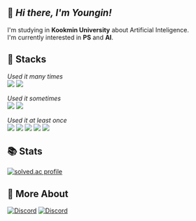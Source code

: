 ## 👋 _Hi there, I'm Youngin!_
I'm studying in **Kookmin University** about Artificial Inteligence.  
I'm currently interested in **PS** and **AI**.

## **🧱 Stacks**
*Used it many times*  
<img src="https://img.shields.io/badge/Python-3776AB?style=for-the-badge&logo=Python&logoColor=white">
<img src="https://img.shields.io/badge/Scratch-FFA500?style=for-the-badge&logo=scratch&logoColor=white">

*Used it sometimes*  
<img src="https://img.shields.io/badge/C-4D97FF?style=for-the-badge&logo=c&logoColor=white">
<img src="https://img.shields.io/badge/C++-00599C?style=for-the-badge&logo=cplusplus&logoColor=white">

*Used it at least once*  
<img src="https://img.shields.io/badge/HTML5-E34F26?style=for-the-badge&logo=html5&logoColor=white">
<img src="https://img.shields.io/badge/CSS-1572B6?style=for-the-badge&logo=css3&logoColor=white">
<img src="https://img.shields.io/badge/JavaScript-F7DF1E?style=for-the-badge&logo=javascript&logoColor=white">
<img src="https://img.shields.io/badge/C%23-512BD4?style=for-the-badge&logo=csharp&logoColor=white">
<img src="https://img.shields.io/badge/UNITY-A8B9CC?style=for-the-badge&logo=unity&logoColor=white">

## **📚 Stats**
[![solved.ac profile](https://solvedac-cards-starcea.paring.moe/profile/young_out)](https://solved.ac/profile/young_out)

## **🔎 More About**
[![Discord](https://img.shields.io/badge/Blog-03C75A?logo=naver&logoColor=white)](https://blog.naver.com/001frtt)
[![Discord](https://img.shields.io/badge/@Codeforces-1F8ACB?logo=codeforces&logoColor=white)](https://codeforces.com/profile/shuhua)
